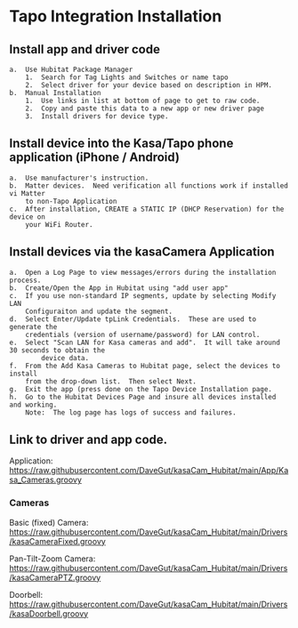 # Tapo Integration Installation

## Install app and driver code
	a.	Use Hubitat Package Manager
 		1.	Search for Tag Lights and Switches or name tapo
   		2.	Select driver for your device based on description in HPM.
   	b.	Manual Installation
		1.	Use links in list at bottom of page to get to raw code.
  		2.	Copy and paste this data to a new app or new driver page
		3.	Install drivers for device type.
    
## Install device into the Kasa/Tapo phone application (iPhone / Android)
	a.	Use manufacturer's instruction.
 	b.	Matter devices.  Need verification all functions work if installed vi Matter 
  		to non-Tapo Application
  	c.	After installation, CREATE a STATIC IP (DHCP Reservation) for the device on 
   		your WiFi Router.

## Install devices via the kasaCamera Application
	a.	Open a Log Page to view messages/errors during the installation process.
 	b.	Create/Open the App in Hubitat using "add user app"
 	c.	If you use non-standard IP segments, update by selecting Modify LAN
  		Configuraiton and update the segment.
	d.	Select Enter/Update tpLink Credentials.  These are used to generate the
 		credentials (version of username/password) for LAN control.
   	e.	Select "Scan LAN for Kasa cameras and add".  It will take around 30 seconds to obtain the 
    		device data.
	f.	From the Add Kasa Cameras to Hubitat page, select the devices to install 
 		from the drop-down list.  Then select Next.
   	g.	Exit the app (press done on the Tapo Device Installation page.
	h.	Go to the Hubitat Devices Page and insure all devices installed and working.
 		Note:  The log page has logs of success and failures.

## Link to driver and app code.

  Application: https://raw.githubusercontent.com/DaveGut/kasaCam_Hubitat/main/App/Kasa_Cameras.groovy

  ### Cameras

  Basic (fixed) Camera: https://raw.githubusercontent.com/DaveGut/kasaCam_Hubitat/main/Drivers/kasaCameraFixed.groovy
  
  Pan-Tilt-Zoom Camera: https://raw.githubusercontent.com/DaveGut/kasaCam_Hubitat/main/Drivers/kasaCameraPTZ.groovy
  
  Doorbell: https://raw.githubusercontent.com/DaveGut/kasaCam_Hubitat/main/Drivers/kasaDoorbell.groovy
